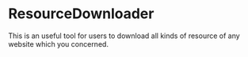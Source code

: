 # ResourceDownloader

This is an useful tool for users to download all kinds of resource of any website which you concerned.

